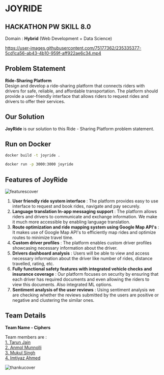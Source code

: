 # **JOYRIDE**
## HACKATHON PW SKILL 8.0

Domain : **Hybrid** (Web Development + Data Science)

https://user-images.githubusercontent.com/75177362/235335377-5cd1ca56-ab43-4b10-959f-aff922ae6c34.mp4

## Problem Statement

**Ride-Sharing Platform**  
Design and develop a ride-sharing platform that connects riders with drivers for safe,
reliable, and affordable transportation. The platform should provide a user-friendly
interface that allows riders to request rides and drivers to offer their services.

## Our Solution

**JoyRide** is our solution to this Ride - Sharing Platform problem statement.

## Run on Docker

```bash
docker build -t joyride .
```

```bash
docker run -p 3000:3000 joyride
```

## Features of JoyRide

![featurescover](https://user-images.githubusercontent.com/75177362/235335541-4fdaf3b9-d3c0-45ae-ae9a-60124106d7c1.png)


1. **User friendly ride system interface** : The platform provides easy to use interface to request and book rides, navigate and pay securely.  
2. **Language translation In-app messaging support** : The platform allows riders and drivers to communicate and exchange information. We make it much more accessible by enabling language translation.  
3. **Route optimization and ride mapping system using Google Map API's** : It makes use of Google Map API's to efficiently map rides and optimize routes to minimize travel time.   
4. **Custom driver profiles** : The platform enables custom driver profiles showcasing necessary information about the driver.
5. **Drivers dashboard analysis** : Users will be able to view and access necessary information about the driver like number of rides, distance travelled, rating, etc.
6. **Fully functional safety features with integrated vehicle checks and insurance coverage** :  Our platform focuses on security by ensuring that each driver has required documents and even allowing the riders to view this documents. Also integrated ML options.
7. **Sentiment analysis of the user reviews** : Using sentiment analysis we are checking whether the reviews submitted by the users are positive or negative and clustering the similar ones.   

## Team Details

**Team Name - Ciphers**  

Team members are :  
[1. Tarun Jain](https://github.com/lucifertrj)  
[2. Anmol Munnolli](https://github.com/anmolmunnolli)  
[3. Mukul Singh](https://github.com/Z0XM)  
[4. Imtiyaz Ahmed](https://github.com/mrimti01)

![thankucover](https://user-images.githubusercontent.com/75177362/235335547-16c2e7e8-e3cb-441d-8b8e-eb0a28770c6f.png)

